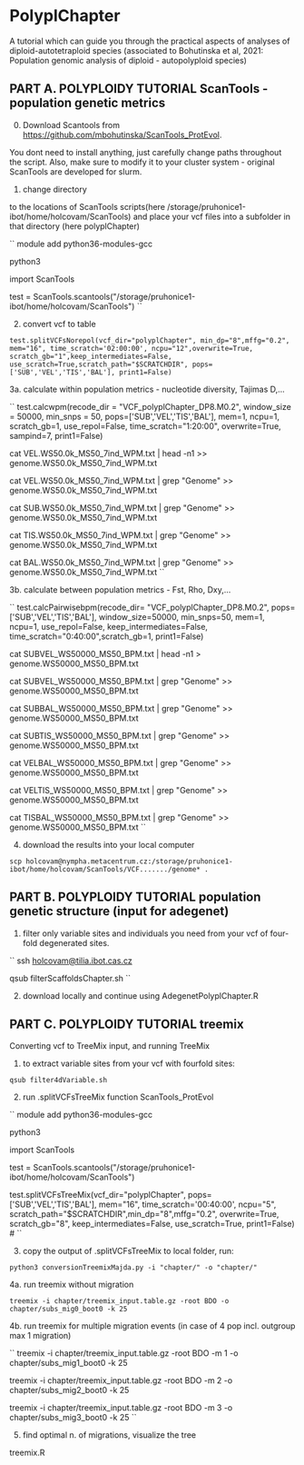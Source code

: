 # PolyplChapter
A tutorial which can guide you through the practical aspects of analyses of diploid-autotetraploid species (associated to Bohutinska et al, 2021: Population genomic analysis of diploid - autopolyploid species)


## PART A. POLYPLOIDY TUTORIAL ScanTools - population genetic metrics 

0. Download Scantools from https://github.com/mbohutinska/ScanTools_ProtEvol.


You dont need to install anything, just carefully change paths throughout the script. Also, make sure to modify it to your cluster system - original ScanTools are developed for slurm. 


1. change directory 


to the locations of ScanTools scripts(here /storage/pruhonice1-ibot/home/holcovam/ScanTools) and place your vcf files into a subfolder in that directory (here polyplChapter) 

``
module add python36-modules-gcc

python3

import ScanTools

test = ScanTools.scantools("/storage/pruhonice1-ibot/home/holcovam/ScanTools") 
``


2. convert vcf to table

``
test.splitVCFsNorepol(vcf_dir="polyplChapter", min_dp="8",mffg="0.2", mem="16", time_scratch='02:00:00', ncpu="12",overwrite=True, scratch_gb="1",keep_intermediates=False, use_scratch=True,scratch_path="$SCRATCHDIR", pops=['SUB','VEL','TIS','BAL'], print1=False)
``

3a. calculate within population metrics - nucleotide diversity, Tajimas D,...

``
test.calcwpm(recode_dir = "VCF_polyplChapter_DP8.M0.2", window_size = 50000, min_snps = 50, pops=['SUB','VEL','TIS','BAL'], mem=1, ncpu=1, scratch_gb=1, use_repol=False, time_scratch="1:20:00", overwrite=True, sampind=7, print1=False)


cat VEL.WS50.0k_MS50_7ind_WPM.txt | head -n1 >>      genome.WS50.0k_MS50_7ind_WPM.txt

cat VEL.WS50.0k_MS50_7ind_WPM.txt | grep "Genome" >> genome.WS50.0k_MS50_7ind_WPM.txt

cat SUB.WS50.0k_MS50_7ind_WPM.txt | grep "Genome" >> genome.WS50.0k_MS50_7ind_WPM.txt

cat TIS.WS50.0k_MS50_7ind_WPM.txt | grep "Genome" >> genome.WS50.0k_MS50_7ind_WPM.txt

cat BAL.WS50.0k_MS50_7ind_WPM.txt | grep "Genome" >> genome.WS50.0k_MS50_7ind_WPM.txt
``

3b. calculate between population metrics - Fst, Rho, Dxy,...

``
test.calcPairwisebpm(recode_dir= "VCF_polyplChapter_DP8.M0.2", pops=['SUB','VEL','TIS','BAL'], window_size=50000, min_snps=50, mem=1, ncpu=1, use_repol=False, keep_intermediates=False, time_scratch="0:40:00",scratch_gb=1, print1=False)

cat SUBVEL_WS50000_MS50_BPM.txt | head -n1 >       genome.WS50000_MS50_BPM.txt

cat SUBVEL_WS50000_MS50_BPM.txt | grep "Genome" >> genome.WS50000_MS50_BPM.txt

cat SUBBAL_WS50000_MS50_BPM.txt | grep "Genome" >> genome.WS50000_MS50_BPM.txt

cat SUBTIS_WS50000_MS50_BPM.txt | grep "Genome" >> genome.WS50000_MS50_BPM.txt

cat VELBAL_WS50000_MS50_BPM.txt | grep "Genome" >> genome.WS50000_MS50_BPM.txt

cat VELTIS_WS50000_MS50_BPM.txt | grep "Genome" >> genome.WS50000_MS50_BPM.txt

cat TISBAL_WS50000_MS50_BPM.txt | grep "Genome" >> genome.WS50000_MS50_BPM.txt
``

4. download the results into your local computer

``
scp holcovam@nympha.metacentrum.cz:/storage/pruhonice1-ibot/home/holcovam/ScanTools/VCF......./genome* .
``


## PART B. POLYPLOIDY TUTORIAL population genetic structure (input for adegenet) 


1. filter only variable sites and individuals you need from your vcf of four-fold degenerated sites. 

``
ssh holcovam@tilia.ibot.cas.cz

qsub filterScaffoldsChapter.sh 
``


2. download locally and continue using AdegenetPolyplChapter.R 


## PART C. POLYPLOIDY TUTORIAL treemix


Converting vcf to TreeMix input, and running TreeMix

1. to extract variable sites from your vcf with fourfold sites:


``
qsub filter4dVariable.sh 
``

2. run .splitVCFsTreeMix function ScanTools_ProtEvol  

``
module add python36-modules-gcc

python3

import ScanTools

test = ScanTools.scantools("/storage/pruhonice1-ibot/home/holcovam/ScanTools") 


test.splitVCFsTreeMix(vcf_dir="polyplChapter", pops=['SUB','VEL','TIS','BAL'], mem="16", time_scratch='00:40:00', ncpu="5", scratch_path="$SCRATCHDIR",min_dp="8",mffg="0.2", overwrite=True, scratch_gb="8", keep_intermediates=False, use_scratch=True, print1=False) #
``

3. copy the output of .splitVCFsTreeMix to local folder, run:

``
python3 conversionTreemixMajda.py -i "chapter/" -o "chapter/"
``


4a. run treemix without migration

``
treemix -i chapter/treemix_input.table.gz -root BDO -o chapter/subs_mig0_boot0 -k 25
``

4b. run treemix for multiple migration events (in case of 4 pop incl. outgroup max 1 migration)

``
treemix -i chapter/treemix_input.table.gz -root BDO -m 1 -o chapter/subs_mig1_boot0 -k 25

treemix -i chapter/treemix_input.table.gz -root BDO -m 2 -o chapter/subs_mig2_boot0 -k 25

treemix -i chapter/treemix_input.table.gz -root BDO -m 3 -o chapter/subs_mig3_boot0 -k 25
``


5. find optimal n. of migrations, visualize the tree

treemix.R 




